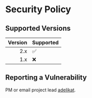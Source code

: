 # Security Policy

## Supported Versions

Version | Supported
--:|:--
2.x | :white_check_mark:
1.x | :x:

## Reporting a Vulnerability

PM or email project lead [adelikat](https://tasvideos.org/HomePages/Adelikat#Contact).
